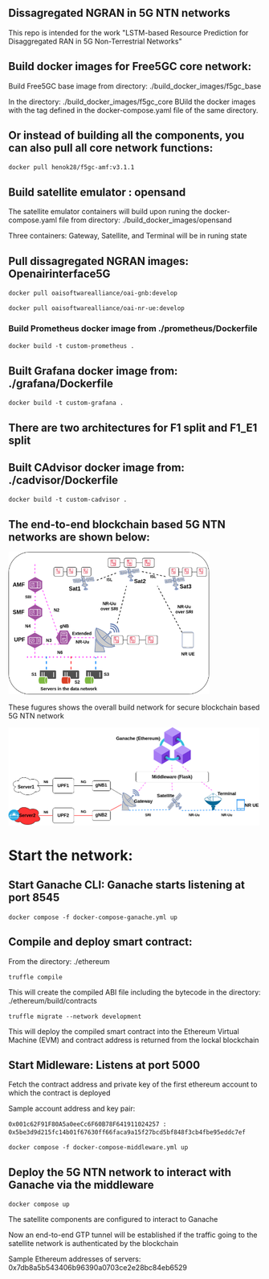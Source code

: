 ## Dissagregated NGRAN in 5G NTN networks

This repo is intended for the work "LSTM-based Resource Prediction for Disaggregated RAN in 5G Non-Terrestrial Networks"

## Build docker images for Free5GC core network:

Build Free5GC base image from directory: ./build_docker_images/f5gc_base

In the directory: ./build_docker_images/f5gc_core
     BUild the docker images with the tag defined in the docker-compose.yaml file of the same directory. 

## Or instead of building all the components, you can also pull all core network functions:

```
docker pull henok28/f5gc-amf:v3.1.1
```

## Build satellite emulator : opensand
The satellite emulator containers will build upon runing the docker-compose.yaml file from directory: ./build_docker_images/opensand

Three containers: Gateway, Satellite, and Terminal will be in runing state

## Pull dissagregated NGRAN images: Openairinterface5G


```
docker pull oaisoftwarealliance/oai-gnb:develop
```
```
docker pull oaisoftwarealliance/oai-nr-ue:develop
```

### Build Prometheus docker image from ./prometheus/Dockerfile

```
docker build -t custom-prometheus .
```

## Built Grafana docker image from: ./grafana/Dockerfile

```
docker build -t custom-grafana .
```
## There are two architectures for F1 split and F1_E1 split



## Built CAdvisor docker image from: ./cadvisor/Dockerfile

```
docker build -t custom-cadvisor .
```

## The end-to-end blockchain based 5G NTN networks are shown below:

<img src="./Figs/network.png" title="./Figs/network.png" width=400px></img>

These fugures shows the overall build network for secure blockchain based 5G NTN network

<img src="./Figs/setup.png" title="./Figs/setup.png" width=500px></img>

# Start the network:

## Start Ganache CLI:  Ganache starts listening at port 8545

```
docker compose -f docker-compose-ganache.yml up
```

## Compile and deploy smart contract:

From the directory: ./ethereum

```
truffle compile
```

This will create the compiled ABI file including the bytecode in the directory: ./ethereum/build/contracts

```
truffle migrate --network development
```

This will deploy the compiled smart contract into the Ethereum Virtual Machine (EVM) and contract address is returned from the lockal blockchain

## Start Midleware: Listens at port 5000

Fetch the contract address and private key of the first ethereum account to which the contract is deployed

Sample account address and key pair:

```
0x001c62F91F80A5a0eeCc6F60B78F641911024257 : 0x5be3d9d215fc14b01f67630ff66faca9a15f27bcd5bf848f3cb4fbe95eddc7ef
```

```
docker compose -f docker-compose-middleware.yml up
```

## Deploy the 5G NTN network to interact with Ganache via the middleware

```
docker compose up
```

The satellite components are configured to interact to Ganache

Now an end-to-end GTP tunnel will be established if the traffic going to the satellite network is authenticated by the blockchain

Sample Ethereum addresses of servers: 0x7db8a5b543406b96390a0703ce2e28bc84eb6529



